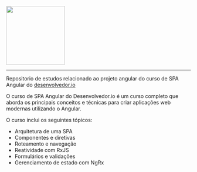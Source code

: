 <img src="https://cdn.jsdelivr.net/gh/devicons/devicon/icons/angularjs/angularjs-original.svg" width="160" />

<hr>



Repositorio de estudos relacionado ao projeto angular do curso de SPA Angular do <a href="https://desenvolvedor.io/cursos">desenvolvedor.io</a>

O curso de SPA Angular do Desenvolvedor.io é um curso completo que aborda os principais conceitos e técnicas para criar aplicações web modernas utilizando o Angular.

O curso inclui os seguintes tópicos:

- Arquitetura de uma SPA
- Componentes e diretivas
- Roteamento e navegação
- Reatividade com RxJS
- Formulários e validações
- Gerenciamento de estado com NgRx

